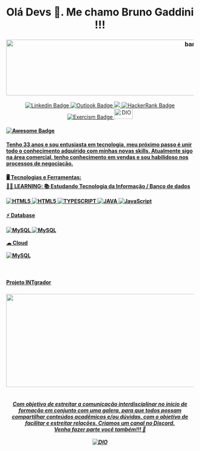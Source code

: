 <h1 align="center">
  Olá Devs 👋. Me chamo Bruno Gaddini !!!
  </h1>
<h3 align="center"> 
  <img alt="banner" src="https://beingfa.files.wordpress.com/2014/10/coding-banner.jpg" width="1000" height="150">
</h3>
<p align="center">
  <a href="https://www.linkedin.com/in/bruno-gaddini-585063174/">
    <img alt="Linkedin Badge" src="https://img.shields.io/badge/LinkedIn-0077B5?style=for-the-badge&logo=linkedin&logoColor=white">
    <a href="mailto:bruno_gaddini@hotmail.com">
    <img alt="Outlook Badge" src="https://img.shields.io/badge/Microsoft_Outlook-0078D4?style=for-the-badge&logo=microsoft-outlook&logoColor=white">
    <a href="https://www.instagram.com/bruno_gaddini/">
    <img src="https://img.shields.io/badge/instagram-%23E4405F.svg?&style=for-the-badge&logo=instagram&logoColor=white" />
    <a href="https://www.hackerrank.com/bruno_gaddini">
    <img alt="HackerRank Badge" src="https://img.shields.io/badge/-Hackerrank-2EC866?style=for-the-badge&logo=HackerRank&logoColor=white">
    <a href="https://exercism.org/profiles/BrunoGaddini">
    <img alt="Exercism Badge" src="https://img.shields.io/badge/Exercism-009CAB?style=for-the-badge&logo=exercism&logoColor=white">
    <a href="https://web.digitalinnovation.one/users/bruno_gaddini">
    <img alt="DIO" src="https://christyschott.github.io/portfolio.github.io/assets/img/about/7.png" width="50" height="28">
  </a>
    </p>
<h4>
  <a href="AWESOME">
    <img src="https://cdn.rawgit.com/sindresorhus/awesome/d7305f38d29fed78fa85652e3a63e154dd8e8829/media/badge.svg" alt="Awesome Badge"/>
    <br />
    </h4>
    <h4>
      Tenho 33 anos e sou entusiasta em tecnologia, meu próximo passo é unir todo o conhecimento adquirido com minhas novas skills.
      Atualmente sigo na área comercial, tenho conhecimento em vendas e sou habilidoso nos processos de negociação. 
      </h4>
  <h4> 
    🖥️ Tecnologias e Ferramentas:
    <br />
    🧑‍🎓 LEARNING: 📚 Estudando Tecnologia da Informação / Banco de dados
    <br />
    <br />
    <img alt="HTML5" src="https://img.shields.io/badge/HTML5-E34F26?style=for-the-badge&logo=html5&logoColor=white">
    <img alt="HTML5" src="https://img.shields.io/badge/CSS3-1572B6?style=for-the-badge&logo=css3&logoColor=white">
    <img alt="TYPESCRIPT" src="https://img.shields.io/badge/TypeScript-007ACC?style=for-the-badge&logo=typescript&logoColor=white">
    <img alt="JAVA" src="https://img.shields.io/badge/Java-ED8B00?style=for-the-badge&logo=java&logoColor=white">
    <img alt="JavaScript" src="https://img.shields.io/badge/JavaScript-323330?style=for-the-badge&logo=javascript&logoColor=F7DF1E">
    <br />
    </h4>
  <h4>
    ⚡ Database
    <br />
    <br />
    <img alt="MySQL" src="https://img.shields.io/badge/MySQL-005C84?style=for-the-badge&logo=mysql&logoColor=white">
    <img alt="MySQL" src="https://img.shields.io/badge/Amazon%20DynamoDB-4053D6?style=for-the-badge&logo=Amazon%20DynamoDB&logoColor=white">
    <br />
    <br />
    ☁ Cloud
    <br />
    <br />
    <img alt="MySQL" src="https://img.shields.io/badge/Amazon_AWS-FF9900?style=for-the-badge&logo=amazonaws&logoColor=white">
  </h4>
  <br />
  <h4>
    Projeto INTgrador
  </h4>
  <h3>
    <img align="center alt="INTgrador" src="https://midiatix.com.br/wp-content/uploads/2015/11/banner-ideias.jpg" width="1000" height="250">
  </h3>
  <h5 align="center">
    <br />
    Com objetivo de estreitar a comunicação interdisciplinar no inicio de formação em conjunto com uma galera, para que todos possam compartilhar conteúdos acadêmicos e/ou dúvidas, com o objetivo de facilitar e estreitar relações. Criamos um canal no Discord. 
   <br />
  Venha fazer parte você também!!! 💪
  <br />
  <br />
   <a href="https://discord.gg/wm9M5c2drU">
    <img alt="DIO" src="https://img.shields.io/badge/Discord-7289DA?style=for-the-badge&logo=discord&logoColor=white">
    <br /> 
      </h5>
 
